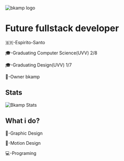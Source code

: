 ![bkamp logo](https://i.imgur.com/RqzvxYI.png)

# Future fullstack developer
<p>🇧🇷-Espirito-Santo</p>
<p>🎓-Graduating Computer Science(UVV) 2/8</p>
<p>🎓-Graduating Design(UVV) 1/7</p>
<p>💜-Owner <a target="_blank" style="text-decoration: none; color: pruple;" href="https://bkamp.com.br">bkamp</a><p>

## Stats

![Bkamp Stats](https://github-readme-stats.vercel.app/api?username=bkampdev&hide=contribs,prs&show_icons=true&theme=midnight-purple&rank_icon=github&hide_border=true)

## What i do?
<p>🎨-Graphic Design</p>
<p>🎥-Motion Design</p>
<p>💻-Programing</p>
